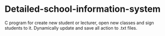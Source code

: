 # Detailed-school-information-system
C program for create new student or lecturer, open new classes and sign students to it. Dynamically update and save all action to .txt files.
